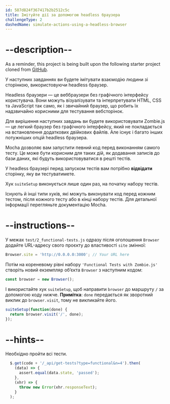 ```yaml
---
id: 587d824f367417b2b2512c5c
title: Імітуйте дії за допомогою headless браузера
challengeType: 2
dashedName: simulate-actions-using-a-headless-browser
---
```


# --description--

As a reminder, this project is being built upon the following starter project cloned from <a href="https://github.com/freeCodeCamp/boilerplate-mochachai/" target="_blank" rel="noopener noreferrer nofollow">GitHub</a>.

У наступних завданнях ви будете імітувати взаємодію людини зі сторінкою, використовуючи headless браузер.

Headless браузери — це веббраузери без графічного інтерфейсу користувача. Вони можуть візуалізувати та інтерпретувати HTML, CSS та JavaScript так само, як і звичайний браузер, що робить їх надзвичайно корисними для тестування вебсторінок.

Для вирішення наступних завдань ви будете використовувати Zombie.js — це легкий браузер без графічного інтерфейсу, який не покладається на встановлення додаткових двійкових файлів. Але існує і багато інших потужніших опцій headless браузера.

Mocha дозволяє вам запустити певний код перед виконанням самого тесту. Це може бути корисним для таких дій, як додавання записів до бази даних, які будуть використовуватися в решті тестів.

У headless браузері перед запуском тестів вам потрібно **відвідати** сторінку, яку ви тестуватимете.

Хук `suiteSetup` виконується лише один раз, на початку набору тестів.

Існують й інші типи хуків, які можуть виконувати код перед кожним тестом, після кожного тесту або в кінці набору тестів. Для детальної інформації перегляньте документацію Mocha.

# --instructions--

У межах `test/2_functional-tests.js` одразу після оголошення `Browser` додайте URL-адресу свого проєкту до властивості `site` змінної:

```js
Browser.site = 'http://0.0.0.0:3000'; // Your URL here
```

Потім на кореневому рівні набору `'Functional Tests with Zombie.js'` створіть новий екземпляр об’єкта `Browser` з наступним кодом:

```js
const browser = new Browser();
```

І використайте хук `suiteSetup`, щоб направити `browser` до маршруту `/` за допомогою коду нижче. **Примітка**: `done` передається як зворотний виклик до `browser.visit`, тому не викликайте його.

```js
suiteSetup(function(done) {
  return browser.visit('/', done);
});
```

# --hints--

Необхідно пройти всі тести.

```js
  $.get(code + '/_api/get-tests?type=functional&n=4').then(
    (data) => {
      assert.equal(data.state, 'passed');
    },
    (xhr) => {
      throw new Error(xhr.responseText);
    }
  );
```

